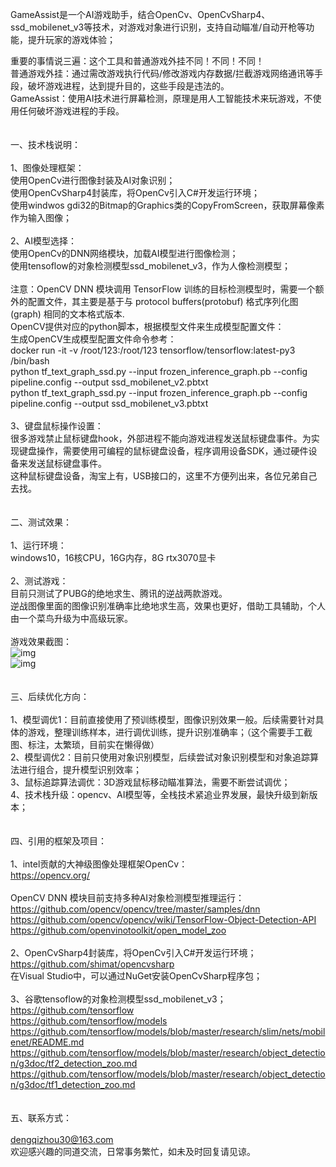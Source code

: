 GameAssist是一个AI游戏助手，结合OpenCv、OpenCvSharp4、ssd_mobilenet_v3等技术，对游戏对象进行识别，支持自动瞄准/自动开枪等功能，提升玩家的游戏体验；</br>

重要的事情说三遍：这个工具和普通游戏外挂不同！不同！不同！</br>
普通游戏外挂：通过需改游戏执行代码/修改游戏内存数据/拦截游戏网络通讯等手段，破坏游戏进程，达到提升目的，这些手段是违法的。</br>
GameAssist：使用AI技术进行屏幕检测，原理是用人工智能技术来玩游戏，不使用任何破坏游戏进程的手段。</br>
</br>
</br>
一、技术栈说明：</br>
</br>
1、图像处理框架：</br>
使用OpenCv进行图像封装及AI对象识别；</br>
使用OpenCvSharp4封装库，将OpenCv引入C#开发运行环境；</br>
使用windwos gdi32的Bitmap的Graphics类的CopyFromScreen，获取屏幕像素作为输入图像；</br>
</br>
2、AI模型选择：</br>
使用OpenCv的DNN网络模块，加载AI模型进行图像检测；</br>
使用tensoflow的对象检测模型ssd_mobilenet_v3，作为人像检测模型；</br>
</br>
注意：OpenCV DNN 模块调用 TensorFlow 训练的目标检测模型时，需要一个额外的配置文件，其主要是基于与 protocol buffers(protobuf) 格式序列化图(graph) 相同的文本格式版本.</br>
OpenCV提供对应的python脚本，根据模型文件来生成模型配置文件：</br>
生成OpenCV生成模型配置文件命令参考：</br>
docker run -it -v /root/123:/root/123 tensorflow/tensorflow:latest-py3 /bin/bash</br>
python tf_text_graph_ssd.py --input frozen_inference_graph.pb --config pipeline.config --output ssd_mobilenet_v2.pbtxt</br>
python tf_text_graph_ssd.py --input frozen_inference_graph.pb --config pipeline.config --output ssd_mobilenet_v3.pbtxt</br>
</br>
3、键盘鼠标操作设置：</br>
很多游戏禁止鼠标键盘hook，外部进程不能向游戏进程发送鼠标键盘事件。为实现键盘操作，需要使用可编程的鼠标键盘设备，程序调用设备SDK，通过硬件设备来发送鼠标键盘事件。</br>
这种鼠标键盘设备，淘宝上有，USB接口的，这里不方便列出来，各位兄弟自己去找。</br>
</br>
</br>
二、测试效果：</br>
</br>
1、运行环境：</br>
windows10，16核CPU，16G内存，8G rtx3070显卡</br>
</br>
2、测试游戏：</br>
目前只测试了PUBG的绝地求生、腾讯的逆战两款游戏。</br>
逆战图像里面的图像识别准确率比绝地求生高，效果也更好，借助工具辅助，个人由一个菜鸟升级为中高级玩家。</br>
</br>
游戏效果截图：</br>
![img](https://i.postimg.cc/K12mfTYx/juediqiusheng1.jpg)</br>
![img](https://i.postimg.cc/yJ6s4z9G/nizhan1.jpg)</br>
</br>
</br>
三、后续优化方向：</br>
</br>
1、模型调优1：目前直接使用了预训练模型，图像识别效果一般。后续需要针对具体的游戏，整理训练样本，进行调优训练，提升识别准确率；（这个需要手工截图、标注，太繁琐，目前实在懒得做）</br>
2、模型调优2：目前只使用对象识别模型，后续尝试对象识别模型和对象追踪算法进行组合，提升模型识别效率；</br>
3、鼠标追踪算法调优：3D游戏鼠标移动瞄准算法，需要不断尝试调优；</br>
4、技术栈升级：opencv、AI模型等，全栈技术紧追业界发展，最快升级到新版本；</br>
</br>
</br>
四、引用的框架及项目：</br>
</br>
1、intel贡献的大神级图像处理框架OpenCv：</br>
https://opencv.org/</br>
</br>
OpenCV DNN 模块目前支持多种AI对象检测模型推理运行：</br>
https://github.com/opencv/opencv/tree/master/samples/dnn</br>
https://github.com/opencv/opencv/wiki/TensorFlow-Object-Detection-API</br>
https://github.com/openvinotoolkit/open_model_zoo</br>
</br>
2、OpenCvSharp4封装库，将OpenCv引入C#开发运行环境；</br>
https://github.com/shimat/opencvsharp</br>
在Visual Studio中，可以通过NuGet安装OpenCvSharp程序包；</br>
</br>
3、谷歌tensoflow的对象检测模型ssd_mobilenet_v3；</br>
https://github.com/tensorflow</br>
https://github.com/tensorflow/models</br>
https://github.com/tensorflow/models/blob/master/research/slim/nets/mobilenet/README.md</br>
https://github.com/tensorflow/models/blob/master/research/object_detection/g3doc/tf2_detection_zoo.md</br>
https://github.com/tensorflow/models/blob/master/research/object_detection/g3doc/tf1_detection_zoo.md</br>
</br>
</br>
五、联系方式：</br>
</br>
dengqizhou30@163.com</br>
欢迎感兴趣的同道交流，日常事务繁忙，如未及时回复请见谅。

